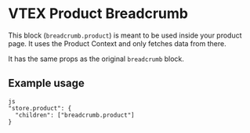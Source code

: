 # VTEX Product Breadcrumb

This block (`breadcrumb.product`) is meant to be used inside your product page. It uses the Product Context and only fetches data from there.

It has the same props as the original `breadcrumb` block.

## Example usage

```
js
"store.product": {
  "children": ["breadcrumb.product"]
}
```

